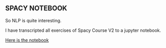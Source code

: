 ## SPACY NOTEBOOK

So NLP is quite interesting.

I have transcripted all exercises of Spacy Course V2 to a jupyter notebook.

[Here is the notebook](https://github.com/Cristianasp/spacy)
